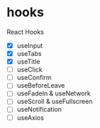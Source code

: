 # hooks

React Hooks

- [x] useInput
- [x] useTabs
- [x] useTitle
- [ ] useClick
- [ ] useConfirm
- [ ] useBeforeLeave
- [ ] useFadeIn & useNetwork
- [ ] useScroll & useFullscreen
- [ ] useNotification
- [ ] useAxios
